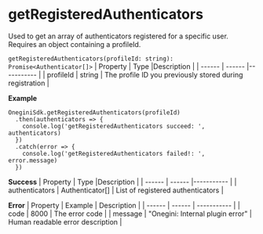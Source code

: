# getRegisteredAuthenticators

Used to get an array of authenticators registered for a specific user. Requires an object containing a profileId.

`getRegisteredAuthenticators(profileId: string): Promise<Authenticator[]>`
| Property | Type |Description |
| ------ | ------ |----------- |
| profileId  | string | The profile ID you previously stored during registration |


**Example**
```
OneginiSdk.getRegisteredAuthenticators(profileId)
  .then(authenticators => {
    console.log('getRegisteredAuthenticators succeed: ', authenticators)
  })
  .catch(error => {
    console.log('getRegisteredAuthenticators failed!: ', error.message)
  })
```

**Success**
| Property | Type |Description |
| ------ | ------ |----------- |
| authenticators  | Authenticator[] | List of registered authenticators |

**Error**
| Property | Example | Description |
| ------ | ------ |  ----------- |
| code   | 8000   | The error code |
| message   | "Onegini: Internal plugin error"   | Human readable error description |

